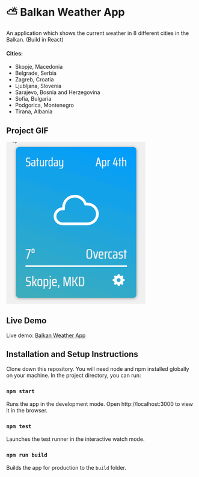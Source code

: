 # ⛅️ Balkan Weather App
An application which shows the current weather in 8 different cities in the Balkan. (Build in React)

#### Cities:
* Skopje, Macedonia
* Belgrade, Serbia
* Zagreb, Croatia
* Ljubljana, Slovenia
* Sarajevo, Bosnia and Herzegovina
* Sofia, Bulgaria 
* Podgorica, Montenegro
* Tirana, Albania

## Project GIF
![Demo](demo\BalkanWeatherAppGIF.gif)

## Live Demo
Live demo: [Balkan Weather App](https://ilievskif.github.io/BalkanWeatherApp/)

## Installation and Setup Instructions

Clone down this repository. You will need node and npm installed globally on your machine. In the project directory, you can run:

### `npm start`

Runs the app in the development mode. Open http://localhost:3000 to view it in the browser.

### `npm test`

Launches the test runner in the interactive watch mode.

### `npm run build`

Builds the app for production to the `build` folder.
